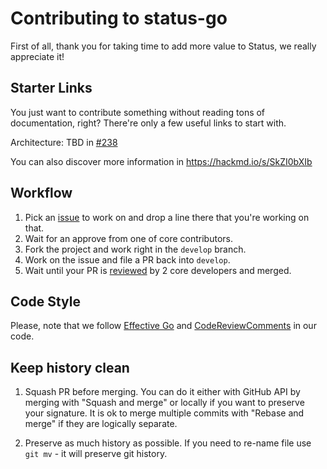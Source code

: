 # Contributing to status-go

First of all, thank you for taking time to add more value to Status, we really appreciate it!

## Starter Links

You just want to contribute something without reading tons of documentation, right? There're only a few useful links to start with.

Architecture: TBD in [#238](https://github.com/status-im/status-go/issues/238)

You can also discover more information in https://hackmd.io/s/SkZI0bXIb

## Workflow

1. Pick an [issue](https://github.com/status-im/geth_exporter/issues) to work on and drop a line there that you're working on that.
2. Wait for an approve from one of core contributors.
3. Fork the project and work right in the `develop` branch.
4. Work on the issue and file a PR back into `develop`.
5. Wait until your PR is [reviewed](https://hackmd.io/s/B1AenvFU-) by 2 core developers and merged.

## Code Style

Please, note that we follow [Effective Go](https://golang.org/doc/effective_go.html) and
[CodeReviewComments](https://github.com/golang/go/wiki/CodeReviewComments) in our code.

## Keep history clean

1. Squash PR before merging.
   You can do it either with GitHub API by merging with "Squash and merge" or locally if you want to preserve your signature.
   It is ok to merge multiple commits with "Rebase and merge" if they are logically separate.

2. Preserve as much history as possible.
   If you need to re-name file use `git mv` - it will preserve git history.
